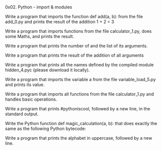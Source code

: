 0x02. Python - import & modules

Write a program that imports the function def add(a, b): from the file add_0.py and prints the result of the addition 1 + 2 = 3

Write a program that imports functions from the file calculator_1.py, does some Maths, and prints the result.

Write a program that prints the number of and the list of its arguments.

Write a program that prints the result of the addition of all arguments

Write a program that prints all the names defined by the compiled module hidden_4.pyc (please download it locally).

Write a program that imports the variable a from the file variable_load_5.py and prints its value.

Write a program that imports all functions from the file calculator_1.py and handles basic operations.

Write a program that prints #pythoniscool, followed by a new line, in the standard output.

Write the Python function def magic_calculation(a, b): that does exactly the same as the following Python bytecode:

Write a program that prints the alphabet in uppercase, followed by a new line.
